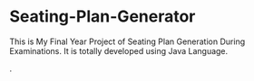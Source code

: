# Seating-Plan-Generator

This is My Final Year Project of Seating Plan Generation During Examinations. It is totally developed using Java Language.






































































































































































































































































































































































.







































